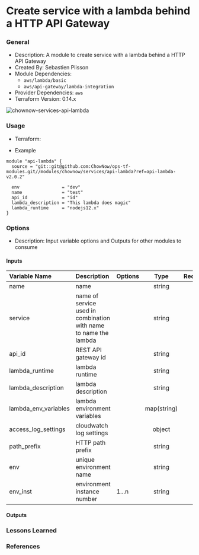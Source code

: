 # Create service with a lambda behind a HTTP API Gateway

### General

* Description: A module to create service with a lambda behind a HTTP API Gateway
* Created By: Sebastien Plisson
* Module Dependencies:
  * `aws/lambda/basic`
  * `aws/api-gateway/lambda-integration` 
* Provider Dependencies: `aws`
* Terraform Version: 0.14.x

![chownow-services-api-lambda](https://github.com/ChowNow/ops-tf-modules/workflows/chownow-services-api-lambda/badge.svg)

### Usage

* Terraform:

* Example
```hcl
module "api-lambda" {
  source = "git::git@github.com:ChowNow/ops-tf-modules.git//modules/chownow/services/api-lambda?ref=api-lambda-v2.0.2"

  env                = "dev"
  name               = "test"
  api_id             = "id"
  lambda_description = "This lambda does magic"
  lambda_runtime     = "nodejs12.x"
}
```

### Options

* Description: Input variable options and Outputs for other modules to consume

#### Inputs

| Variable Name        | Description                                                      | Options |    Type     | Required? | Notes |
| :------------------- | :--------------------------------------------------------------- | :------ | :---------: | :-------: | :---- |
| name                 | name                                                             |         |   string    |    Yes    |       |
| service              | name of service used in combination with name to name the lambda |         |   string    |    Yes    |       |
| api_id               | REST API gateway id                                              |         |   string    |    Yes    |       |
| lambda_runtime       | lambda runtime                                                   |         |   string    |    Yes    |       |
| lambda_description   | lambda description                                               |         |   string    |    No     |       |
| lambda_env_variables | lambda environment variables                                     |         | map(string) |    No     |       |
| access_log_settings  | cloudwatch log settings                                          |         |   object    |    No     | N/A   |
| path_prefix          | HTTP path prefix                                                 |         |   string    |    No     | ""    |
| env                  | unique environment       name                                    |         |   string    |    Yes    | N/A   |
| env_inst             | environment instance number                                      | 1...n   |   string    |    No     | N/A   |


#### Outputs

### Lessons Learned

### References
